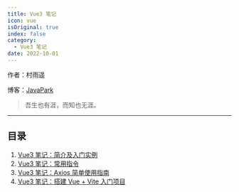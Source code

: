 ```yaml
---
title: Vue3 笔记
icon: vue
isOriginal: true
index: false
category:
  - Vue3 笔记
date: 2022-10-01
---
```

作者：村雨遥

博客：[JavaPark](https://cunyu1943.github.io/JavaPark)

>   吾生也有涯，而知也无涯。

---
## 目录

1. [Vue3 笔记：简介及入门实例](2022-10-01-introduction.md)
2. [Vue3 笔记：常用指令](2022-10-02-common-commands.md)
3. [Vue3 笔记：Axios 简单使用指南](2022-10-03-axios-quickstart.md)
4. [Vue3 笔记：搭建 Vue + Vite 入门项目](2022-10-04-vite-quickstart.md)


